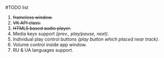 #TODO list

1. ~~frameless window.~~
2. ~~VK API class.~~
3. ~~HTML5 based audio player.~~
4. Media keys support _(prev., play/pause, next)_.
5. Individual play control buttons _(play button which placed near track)_.
6. Volume control inside app window.
7. RU & UA languages support.
